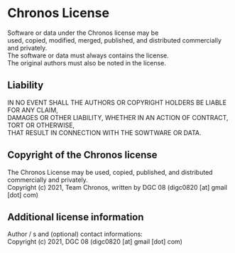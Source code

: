 # Chronos License
Software or data under the Chronos license may be  
used, copied, modified, merged, published, and distributed commercially and privately.  
The software or data must always contains the license.  
The original authors must also be noted in the license.  

## Liability
IN NO EVENT SHALL THE AUTHORS OR COPYRIGHT HOLDERS BE LIABLE FOR ANY CLAIM,  
DAMAGES OR OTHER LIABILITY, WHETHER IN AN ACTION OF CONTRACT, TORT OR OTHERWISE,  
THAT RESULT IN CONNECTION WITH THE SOWTWARE OR DATA.  

## Copyright of the Chronos license
The Chronos License may be used, copied, published, and   distributed commercially and privately.  
Copyright (c) 2021, Team Chronos, written by DGC 08 (digc0820 [at] gmail [dot] com) 
## Additional license information
Author / s and (optional) contact informations:  
Copyright (c) 2021, DGC 08 (digc0820 [at] gmail [dot] com) 
